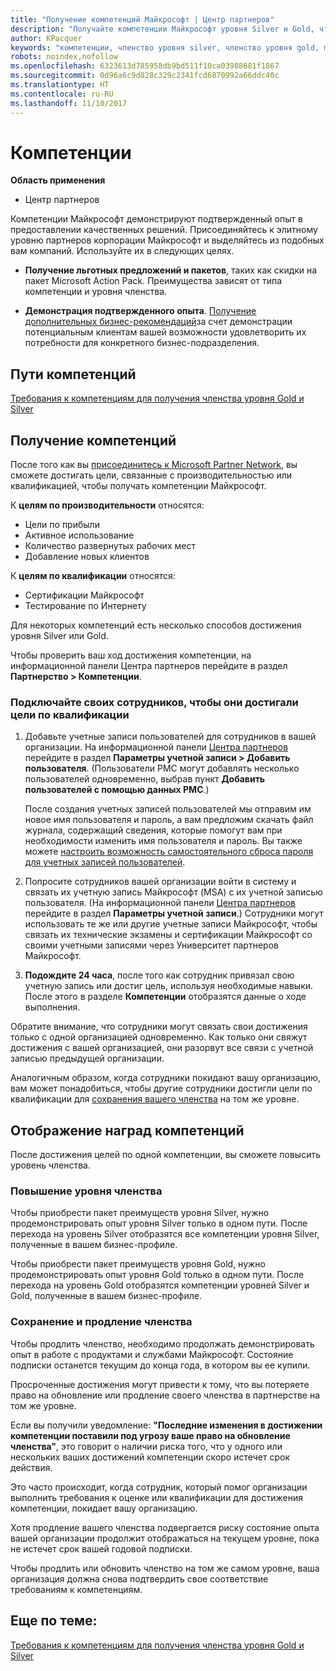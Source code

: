 ```yaml
---
title: "Получение компетенций Майкрософт | Центр партнеров"
description: "Получайте компетенции Майкрософт уровня Silver и Gold, чтобы продемонстрировать свой подтвержденный опыт в предоставлении качественных решений в специализированной зоне бизнеса"
author: KPacquer
keywords: "компетенции, членство уровня silver, членство уровня gold, mpn, MAPS, квалификация"
robots: noindex,nofollow
ms.openlocfilehash: 6323613d785958db9bd511f10ca03988681f1867
ms.sourcegitcommit: 0d96a6c9d828c329c2341fcd6870992a66ddc40c
ms.translationtype: HT
ms.contentlocale: ru-RU
ms.lasthandoff: 11/10/2017
---
```

<!--
•   FWLink https://go.microsoft.com/fwlink/?linkid=851080 : top of page
•   FWLink https://go.microsoft.com/fwlink/?linkid=851281: top of page (duplicate)
•   FWLink https://go.microsoft.com/fwlink/?linkid=851079: Competencies (#attainment_paths)
•   FWLink https://go.microsoft.com/fwlink/?linkid=851081: Maintain and renew membership (#maintain_membership)
•   FWLink https://go.microsoft.com/fwlink/?linkid=851082: Get your employees connected to complete skill-based goals (#associating_achievements)
•   FWLink https://go.microsoft.com/fwlink/?linkid=851083 : Achievement overrides (#achievement_override)
•   FWLink: https://go.microsoft.com/fwlink/?linkid=851236: UI link, goes to the place where you import new users. Temporarily points to the Partner Center homepage.
•   FWLink: https://go.microsoft.com/fwlink/?linkid=851607 :Will go to the docs page for Silver/Gold competency achievements. Currently goes to https://partnercenter.microsoft.com/partner/cloud-solution-provider 

 -->

# <a name="competencies"></a>Компетенции

**Область применения**
-  Центр партнеров

Компетенции Майкрософт демонстрируют подтвержденный опыт в предоставлении качественных решений. Присоединяйтесь к элитному уровню партнеров корпорации Майкрософт и выделяйтесь из подобных вам компаний. Используйте их в следующих целях. 

*  **Получение льготных предложений и пакетов**, таких как скидки на пакет Microsoft Action Pack. Преимущества зависят от типа компетенции и уровня членства. 

*  **Демонстрация подтвержденного опыта**. [Получение дополнительных бизнес-рекомендаций](referrals.md)за счет демонстрации потенциальным клиентам вашей возможности удовлетворить их потребности для конкретного бизнес-подразделения.

## <a href="" id="attainment_paths"></a> Пути компетенций

[Требования к компетенциям для получения членства уровня Gold и Silver](learn-about-competencies.md)

## <a name="earn-competencies"></a>Получение компетенций

После того как вы [присоединитесь к Microsoft Partner Network](mpn-overview.md), вы сможете достигать цели, связанные с производительностью или квалификацией, чтобы получать компетенции Майкрософт. 

К **целям по производительности** относятся: 
* Цели по прибыли
* Активное использование
* Количество развернутых рабочих мест
* Добавление новых клиентов

К **целям по квалификации** относятся: 
* Сертификации Майкрософт
* Тестирование по Интернету 

Для некоторых компетенций есть несколько способов достижения уровня Silver или Gold.

Чтобы проверить ваш ход достижения компетенции, на информационной панели Центра партнеров перейдите в раздел **Партнерство > Компетенции**. 

### <a href="" id="associating_achievements"></a>Подключайте своих сотрудников, чтобы они достигали цели по квалификации

1.  Добавьте учетные записи пользователей для сотрудников в вашей организации. На информационной панели [Центра партнеров](http://partnercenter.microsoft.com) перейдите в раздел **Параметры учетной записи > Добавить пользователя**. (Пользователи PMC могут добавлять несколько пользователей одновременно, выбрав пункт **Добавить пользователей с помощью данных PMC**.)

    После создания учетных записей пользователей мы отправим им новое имя пользователя и пароль, а вам предложим скачать файл журнала, содержащий сведения, которые помогут вам при необходимости изменить имя пользователя и пароль. Вы также можете [настроить возможность самостоятельного сброса пароля для учетных записей пользователей](https://docs.microsoft.com/en-us/azure/active-directory/active-directory-passwords-getting-started).

2. Попросите сотрудников вашей организации войти в систему и связать их учетную запись Майкрософт (MSA) с их учетной записью пользователя. (На информационной панели [Центра партнеров](http://partnercenter.microsoft.com) перейдите в раздел **Параметры учетной записи**.) Сотрудники могут использовать те же или другие учетные записи Майкрософт, чтобы связать их технические экзамены и сертификации Майкрософт со своими учетными записями через Университет партнеров Майкрософт.

3.  **Подождите 24 часа**, после того как сотрудник привязал свою учетную запись или достиг цель, используя необходимые навыки. После этого в разделе **Компетенции** отобразятся данные о ходе выполнения.

Обратите внимание, что сотрудники могут связать свои достижения только с одной организацией одновременно. Как только они свяжут достижения с вашей организацией, они разорвут все связи с учетной записью предыдущей организации.

Аналогичным образом, когда сотрудники покидают вашу организацию, вам может понадобиться, чтобы другие сотрудники достигли цели по квалификации для [сохранения вашего членства](#maintaining_membership) на том же уровне.

## <a name="display-your-competency-awards"></a>Отображение наград компетенций

После достижения целей по одной компетенции, вы сможете повысить уровень членства.

### <a name="upgrade-your-membership"></a>Повышение уровня членства

Чтобы приобрести пакет преимуществ уровня Silver, нужно продемонстрировать опыт уровня Silver только в одном пути. После перехода на уровень Silver отобразятся все компетенции уровня Silver, полученные в вашем бизнес-профиле. 

Чтобы приобрести пакет преимуществ уровня Gold, нужно продемонстрировать опыт уровня Gold только в одном пути. После перехода на уровень Gold отобразятся компетенции уровней Silver и Gold, полученные в вашем бизнес-профиле. 

### <a href="" id="maintain_membership"></a> Сохранение и продление членства

Чтобы продлить членство, необходимо продолжать демонстрировать опыт в работе с продуктами и службами Майкрософт. Состояние подписки останется текущим до конца года, в котором вы ее купили.

Просроченные достижения могут привести к тому, что вы потеряете право на обновление или продление своего членства в партнерстве на том же уровне. 

Если вы получили уведомление: **"Последние изменения в достижении компетенции поставили под угрозу ваше право на обновление членства"**, это говорит о наличии риска того, что у одного или нескольких ваших достижений компетенции скоро истечет срок действия. 

Это часто происходит, когда сотрудник, который помог организации выполнить требования к оценке или квалификации для достижения компетенции, покидает вашу организацию. 

Хотя продление вашего членства подвергается риску состояние опыта вашей организации продолжит отображаться на текущем уровне, пока не истечет срок вашей годовой подписки.

Чтобы продлить или обновить членство на том же самом уровне, ваша организация должна снова подтвердить свое соответствие требованиям к компетенциям.

## <a name="related-topics"></a>Еще по теме:

[Требования к компетенциям для получения членства уровня Gold и Silver](learn-about-competencies.md)